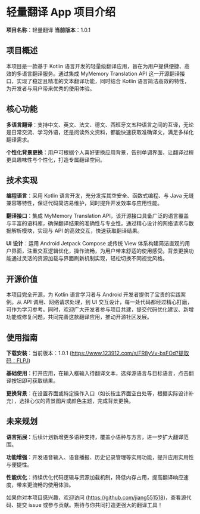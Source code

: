 # 轻量翻译 App 项目介绍

**项目名称**：轻量翻译 
**当前版本**：1.0.1

## 项目概述

本项目是一款基于 Kotlin 语言开发的轻量级翻译应用，旨在为用户提供便捷、高效的多语言翻译服务。通过集成 MyMemory Translation API 这一开源翻译接口，实现了稳定且精准的文本翻译功能，同时结合 Kotlin 语言简洁高效的特性，为开发者与用户带来优秀的使用体验。

## 核心功能

**多语言翻译**：支持中文、英文、法文、德文、西班牙文五种语言之间的互译，无论是日常交流、学习外语，还是阅读外文资料，都能快速获取准确译文，满足多样化翻译需求。

**个性化背景更换**：用户可根据个人喜好更换应用背景，告别单调界面，让翻译过程更具趣味性与个性化，打造专属翻译空间。

## 技术实现

**编程语言**：采用 Kotlin 语言开发，充分发挥其空安全、函数式编程、与 Java 无缝兼容等特性，保证代码简洁易维护，同时提升开发效率与应用性能。

**翻译接口**：集成 MyMemory Translation API，该开源接口具备广泛的语言覆盖与丰富的语料库，确保翻译结果的准确性与专业性。通过精心设计的网络请求与数据解析模块，实现与 API 的高效交互，快速获取翻译结果。

**UI 设计**：运用 Android Jetpack Compose 或传统 View 体系构建简洁直观的用户界面，注重交互逻辑优化，操作流畅，为用户带来舒适的使用感受。背景更换功能通过灵活的资源加载与界面刷新机制实现，轻松切换不同视觉风格。

## 开源价值

本项目完全开源，为 Kotlin 语言学习者与 Android 开发者提供了宝贵的实践案例。从 API 调用、网络请求处理，到 UI 交互设计，每一处代码都经过精心打磨，可作为学习参考。同时，欢迎广大开发者参与项目共建，提交代码优化建议、新增功能或修复问题，共同完善这款翻译应用，推动开源社区发展。

## 使用指南

**下载安装**：当前版本：1.0.1 (https://www.123912.com/s/FR8yVv-bsFOd?提取码：FLPJ)

**基础使用**：打开应用，在输入框输入待翻译文本，选择源语言与目标语言，点击翻译按钮即可获取结果。

**更换背景**：在设置界面或特定操作入口（如长按主界面空白处等，根据实际设计补充），选择心仪的背景图片或颜色主题，完成背景更换。

## 未来规划

**语言拓展**：后续计划新增更多语种支持，覆盖小语种与方言，进一步扩大翻译范围。

**功能增强**：开发语音输入、语音播报、历史记录管理等实用功能，提升应用实用性与便捷性。

**性能优化**：持续优化代码逻辑与资源加载机制，降低内存占用，提高翻译响应速度，带来更流畅的使用体验。

如果你对本项目感兴趣，欢迎访问 (https://github.com/jiang551518)，查看源代码、提交 issue 或参与贡献。期待与你共同打造更强大的翻译工具！
